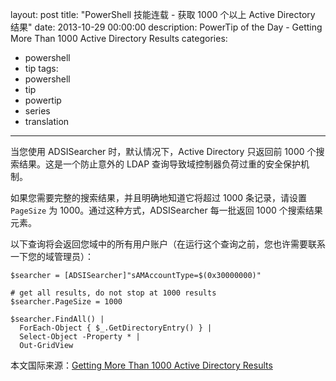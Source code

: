 layout: post
title: "PowerShell 技能连载 - 获取 1000 个以上 Active Directory 结果"
date: 2013-10-29 00:00:00
description: PowerTip of the Day - Getting More Than 1000 Active Directory Results
categories:
- powershell
- tip
tags:
- powershell
- tip
- powertip
- series
- translation
---
当您使用 ADSISearcher 时，默认情况下，Active Directory 只返回前 1000 个搜索结果。这是一个防止意外的 LDAP 查询导致域控制器负荷过重的安全保护机制。

如果您需要完整的搜索结果，并且明确地知道它将超过 1000 条记录，请设置 `PageSize` 为 1000。通过这种方式，ADSISearcher 每一批返回 1000 个搜索结果元素。

以下查询将会返回您域中的所有用户账户（在运行这个查询之前，您也许需要联系一下您的域管理员）：

	$searcher = [ADSISearcher]"sAMAccountType=$(0x30000000)"
	
	# get all results, do not stop at 1000 results
	$searcher.PageSize = 1000
	
	$searcher.FindAll() | 
	  ForEach-Object { $_.GetDirectoryEntry() } | 
	  Select-Object -Property * |
	  Out-GridView

<!--more-->
本文国际来源：[Getting More Than 1000 Active Directory Results](http://community.idera.com/powershell/powertips/b/tips/posts/getting-more-than-1000-active-directory-results)
